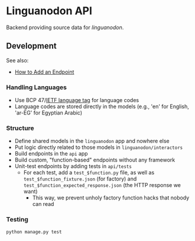 # Linguanodon API

Backend providing source data for *linguanodon*.

## Development

See also:
  - [How to Add an Endpoint](/doc/adding-an-endpoint.md)

### Handling Languages

- Use BCP 47/[IETF language tag](https://en.wikipedia.org/wiki/IETF_language_tag) for language codes
- Language codes are stored directly in the models (e.g., 'en' for English, 'ar-EG' for Egyptian Arabic)

### Structure

- Define shared models in the `linguanodon` app and nowhere else
- Put logic directly related to those models in `linguanodon/interactors`
- Build endpoints in the `api` app
- Build custom, "function-based" endpoints without any framework
- Unit-test endpoints by adding tests in `api/tests`
  - For each test, add a `test_$function.py` file, as well as `test_$function_fixture.json` (for factory) and `test_$function_expected_response.json` (the HTTP response we want)
    - This way, we prevent unholy factory function hacks that nobody can read

### Testing

```bash
python manage.py test
```